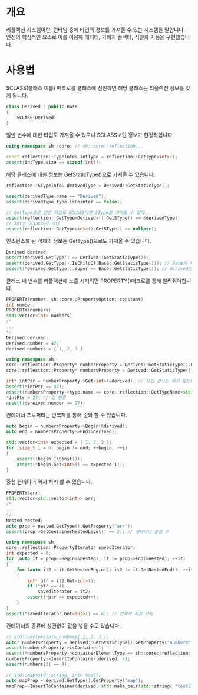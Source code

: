 # 개요
리플렉션 시스템이란, 런타임 중에 타입의 정보를 가져올 수 있는 시스템을 말합니다.</br>
엔진의 핵심적인 요소로 이를 이용해 에디터, 가비지 컬렉터, 직렬화 기능을 구현했습니다.

# 사용법
SCLASS(클래스 이름) 매크로를 클래스에 선언하면 해당 클래스는 리플렉션 정보를 갖게 됩니다.
```c++
class Derived : public Base 
{
    SCLASS(Derived)
}
```
일반 변수에 대한 타입도 가져올 수 있으나 SCLASS보단 정보가 한정적입니다.
```c++
using namespace sh::core; // sh::core::reflection...

const reflection::TypeInfo& intType = reflection::GetType<int>();
assert(intType.size == sizeof(int));
```
해당 클래스에 대한 정보는 GetStaticType()으로 가져올 수 있습니다.
```c++
reflection::STypeInfo& derivedType = Derived::GetStaticType();

assert(derivedType.name == "Derived");
assert(derivedType.type.isPointer == false);

// GetType으로 얻은 타입도 SCLASS라면 SType을 가져올 수 있다.
assert(reflection::GetType<Derived>().GetSType() == &derivedType);
// int는 SCLASS가 아님
assert(reflection::GetType<int>().GetSType() == nullptr);
```
인스턴스화 된 객체의 정보는 GetType()으로도 가져올 수 있습니다.
```c++
Derived derived;
assert(derived.GetType() == Derived::GetStaticType());
assert(derived.GetType().IsChildOf(Base::GetStaticType())); // Base의 자식 객체다.
assert(*derived.GetType().super == Base::GetStaticType()); // derived인스턴스의 부모 클래스는 Base다.
```
클래스 내 변수를 리플렉션에 노출 시키려면 PROPERTY()매크로를 통해 알려줘야합니다.
```c++
PROPERTY(number, sh::core::PropertyOption::constant)
int number;
PROPERTY(numbers)
std::vector<int> numbers;
/*
...
*/
Derived derived;
derived.number = 42;
derived.numbers = { 1, 2, 3 };

using namespace sh;
core::reflection::Property* numberProperty = Derived::GetStaticType().GetProperty("number");
core::reflection::Property* numbersProperty = Derived::GetStaticType().GetProperty("numbers");

int* intPtr = numberProperty->Get<int>(&derived); // 타입 검사는 하지 않는다. 검사가 필요하면 GetSafe()함수 사용
assert(*intPtr == 42);
assert(numbersProperty->type.name == core::reflection::GetTypeName<std::vector<int>>());
*intPtr = 27; // 값 변경
assert(dereived.number == 27);
```
컨테이너 프로퍼티는 반복자를 통해 순회 할 수 있습니다.
```c++
auto begin = numbersProperty->Begin(&derived);
auto end = numbersProperty->End(&derived);

std::vector<int> expected = { 1, 2, 3 };
for (size_t i = 0; begin != end; ++begin, ++i) 
{
    assert(!begin.IsConst());
    assert(*begin.Get<int>() == expected[i]);
}
```
중첩 컨테이너 역시 처리 할 수 있습니다.
```c++
PROPERTY(arr)
std::vector<std::vector<int>> arr;
/*
...
*/
Nested nested;
auto prop = nested.GetType().GetProperty("arr");
assert(prop->GetContainerNestedLevel() == 2); // 컨테이너 중첩 수

using namespace sh;
core::reflection::PropertyIterator savedIterator;
int expected = 0;
for (auto it = prop->Begin(&nested); it != prop->End(&nested); ++it)
{
    for (auto it2 = it.GetNestedBegin(); it2 != it.GetNestedEnd(); ++it2)
    {
        int* ptr = it2.Get<int>();
        if (*ptr == 4)
            savedIterator = it2;
        assert(*ptr == expected++);
    }
}
assert(*savedIterator.Get<int>() == 4); // 반복자 저장 가능
```

컨테이너의 종류에 상관없이 값을 넣을 수도 있습니다.
```c++
// std::vector<int> numbers{ 1, 2, 3 };
auto* numbersProperty = Derived::GetStaticType().GetProperty("numbers");
assert(numbersProperty->isContainer);
assert(*numbersProperty->containerElementType == sh::core::reflection::GetType<int>());
numbersProperty->InsertToContainer(derived, 4);
assert(numbers[3] == 4);

// std::map<std::string, int> map{};
auto mapProp = derived.GetType().GetProperty("map");
mapProp->InsertToContainer(derived, std::make_pair(std::string{ "test2" }, 3)); // "test2"로 넣으면 에러
```
